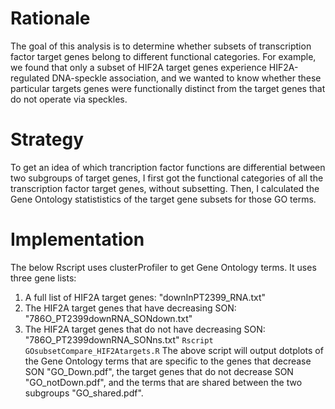 # Rationale
The goal of this analysis is to determine whether subsets of transcription factor target genes belong to different functional categories. For example, we found that only a subset of HIF2A target genes experience HIF2A-regulated DNA-speckle association, and we wanted to know whether these particular targets genes were functionally distinct from the target genes that do not operate via speckles. 

# Strategy
To get an idea of which trancription factor functions are differential between two subgroups of target genes, I first got the functional categories of all the transcription factor target genes, without subsetting. Then, I calculated the Gene Ontology statististics of the target gene subsets for those GO terms. 

# Implementation
The below Rscript uses clusterProfiler to get Gene Ontology terms. It uses three gene lists:
1. A full list of HIF2A target genes: "downInPT2399_RNA.txt"
2. The HIF2A target genes that have decreasing SON: "786O_PT2399downRNA_SONdown.txt"
3. The HIF2A target genes that do not have decreasing SON: "786O_PT2399downRNA_SONns.txt"
```Rscript GOsubsetCompare_HIF2Atargets.R```
The above script will output dotplots of the Gene Ontology terms that are specific to the genes that decrease SON "GO_Down.pdf", the target genes that do not decrease SON "GO_notDown.pdf", and the terms that are shared between the two subgroups "GO_shared.pdf".
